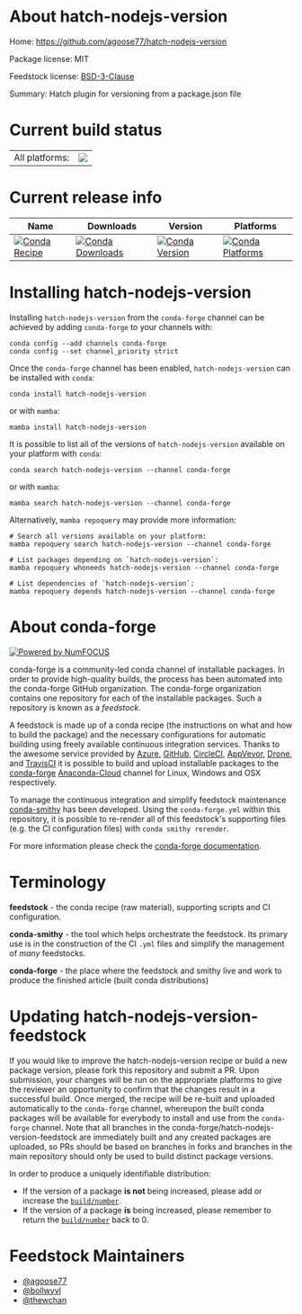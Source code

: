 About hatch-nodejs-version
==========================

Home: https://github.com/agoose77/hatch-nodejs-version

Package license: MIT

Feedstock license: [BSD-3-Clause](https://github.com/conda-forge/hatch-nodejs-version-feedstock/blob/main/LICENSE.txt)

Summary: Hatch plugin for versioning from a package.json file

Current build status
====================


<table><tr><td>All platforms:</td>
    <td>
      <a href="https://dev.azure.com/conda-forge/feedstock-builds/_build/latest?definitionId=17031&branchName=main">
        <img src="https://dev.azure.com/conda-forge/feedstock-builds/_apis/build/status/hatch-nodejs-version-feedstock?branchName=main">
      </a>
    </td>
  </tr>
</table>

Current release info
====================

| Name | Downloads | Version | Platforms |
| --- | --- | --- | --- |
| [![Conda Recipe](https://img.shields.io/badge/recipe-hatch--nodejs--version-green.svg)](https://anaconda.org/conda-forge/hatch-nodejs-version) | [![Conda Downloads](https://img.shields.io/conda/dn/conda-forge/hatch-nodejs-version.svg)](https://anaconda.org/conda-forge/hatch-nodejs-version) | [![Conda Version](https://img.shields.io/conda/vn/conda-forge/hatch-nodejs-version.svg)](https://anaconda.org/conda-forge/hatch-nodejs-version) | [![Conda Platforms](https://img.shields.io/conda/pn/conda-forge/hatch-nodejs-version.svg)](https://anaconda.org/conda-forge/hatch-nodejs-version) |

Installing hatch-nodejs-version
===============================

Installing `hatch-nodejs-version` from the `conda-forge` channel can be achieved by adding `conda-forge` to your channels with:

```
conda config --add channels conda-forge
conda config --set channel_priority strict
```

Once the `conda-forge` channel has been enabled, `hatch-nodejs-version` can be installed with `conda`:

```
conda install hatch-nodejs-version
```

or with `mamba`:

```
mamba install hatch-nodejs-version
```

It is possible to list all of the versions of `hatch-nodejs-version` available on your platform with `conda`:

```
conda search hatch-nodejs-version --channel conda-forge
```

or with `mamba`:

```
mamba search hatch-nodejs-version --channel conda-forge
```

Alternatively, `mamba repoquery` may provide more information:

```
# Search all versions available on your platform:
mamba repoquery search hatch-nodejs-version --channel conda-forge

# List packages depending on `hatch-nodejs-version`:
mamba repoquery whoneeds hatch-nodejs-version --channel conda-forge

# List dependencies of `hatch-nodejs-version`:
mamba repoquery depends hatch-nodejs-version --channel conda-forge
```


About conda-forge
=================

[![Powered by
NumFOCUS](https://img.shields.io/badge/powered%20by-NumFOCUS-orange.svg?style=flat&colorA=E1523D&colorB=007D8A)](https://numfocus.org)

conda-forge is a community-led conda channel of installable packages.
In order to provide high-quality builds, the process has been automated into the
conda-forge GitHub organization. The conda-forge organization contains one repository
for each of the installable packages. Such a repository is known as a *feedstock*.

A feedstock is made up of a conda recipe (the instructions on what and how to build
the package) and the necessary configurations for automatic building using freely
available continuous integration services. Thanks to the awesome service provided by
[Azure](https://azure.microsoft.com/en-us/services/devops/), [GitHub](https://github.com/),
[CircleCI](https://circleci.com/), [AppVeyor](https://www.appveyor.com/),
[Drone](https://cloud.drone.io/welcome), and [TravisCI](https://travis-ci.com/)
it is possible to build and upload installable packages to the
[conda-forge](https://anaconda.org/conda-forge) [Anaconda-Cloud](https://anaconda.org/)
channel for Linux, Windows and OSX respectively.

To manage the continuous integration and simplify feedstock maintenance
[conda-smithy](https://github.com/conda-forge/conda-smithy) has been developed.
Using the ``conda-forge.yml`` within this repository, it is possible to re-render all of
this feedstock's supporting files (e.g. the CI configuration files) with ``conda smithy rerender``.

For more information please check the [conda-forge documentation](https://conda-forge.org/docs/).

Terminology
===========

**feedstock** - the conda recipe (raw material), supporting scripts and CI configuration.

**conda-smithy** - the tool which helps orchestrate the feedstock.
                   Its primary use is in the construction of the CI ``.yml`` files
                   and simplify the management of *many* feedstocks.

**conda-forge** - the place where the feedstock and smithy live and work to
                  produce the finished article (built conda distributions)


Updating hatch-nodejs-version-feedstock
=======================================

If you would like to improve the hatch-nodejs-version recipe or build a new
package version, please fork this repository and submit a PR. Upon submission,
your changes will be run on the appropriate platforms to give the reviewer an
opportunity to confirm that the changes result in a successful build. Once
merged, the recipe will be re-built and uploaded automatically to the
`conda-forge` channel, whereupon the built conda packages will be available for
everybody to install and use from the `conda-forge` channel.
Note that all branches in the conda-forge/hatch-nodejs-version-feedstock are
immediately built and any created packages are uploaded, so PRs should be based
on branches in forks and branches in the main repository should only be used to
build distinct package versions.

In order to produce a uniquely identifiable distribution:
 * If the version of a package **is not** being increased, please add or increase
   the [``build/number``](https://docs.conda.io/projects/conda-build/en/latest/resources/define-metadata.html#build-number-and-string).
 * If the version of a package **is** being increased, please remember to return
   the [``build/number``](https://docs.conda.io/projects/conda-build/en/latest/resources/define-metadata.html#build-number-and-string)
   back to 0.

Feedstock Maintainers
=====================

* [@agoose77](https://github.com/agoose77/)
* [@bollwyvl](https://github.com/bollwyvl/)
* [@thewchan](https://github.com/thewchan/)

